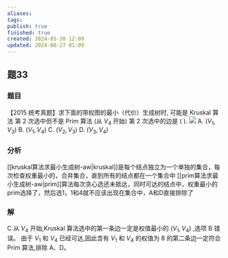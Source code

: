```yaml
---
aliases: 
tags: 
publish: true
finished: true
created: 2024-05-30 12:09
updated: 2024-08-27 01:09
---
```

## 题33
### 题目
【2015 统考真题】求下面的带权图的最小（代价）生成树时, 可能是 Kruskal 算法 第 2 次选中但不是 Prim 算法 (从 ${V}_{4}$ 开始) 第 2 次选中的边是 ( ).
![](https://img.hwenyi.live/202405291147181.webp)
A. $\left( {{V}_{1},{V}_{3}}\right)$ 
B. $\left( {{V}_{1},{V}_{4}}\right)$ 
C. $\left( {{V}_{2},{V}_{3}}\right)$ 
D. $\left( {{V}_{3},{V}_{4}}\right)$
### 分析
[[kruskal算法求最小生成树-aw|kruskal]]是每个结点独立为一个单独的集合，每次检查权重最小的，合并集合，直到所有的结点都在一个集合中
[[prim算法求最小生成树-aw|prim]]算法每次贪心选还未抵达，同时可达的结点中，权重最小的
prim选择了，然后选1，1和4就不应该出现在集合中，A和D直接排除了
### 解
C
从 ${V}_{4}$ 开始,Kruskal 算法选中的第一条边一定是权值最小的 $\left( {{V}_{1},{V}_{4}}\right)$ ,选项 $\mathrm{B}$ 错误。
由于 ${V}_{1}$ 和 ${V}_{4}$ 已经可达,因此含有 ${V}_{1}$ 和 ${V}_{4}$ 的权值为 8 的第二条边一定符合 Prim 算法,排除 A、D。
